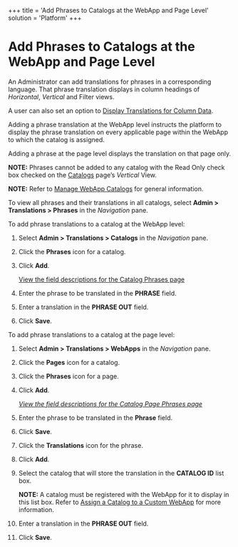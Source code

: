 +++
title = 'Add Phrases to Catalogs at the WebApp and Page Level'
solution = 'Platform'
+++

# Add Phrases to Catalogs at the WebApp and Page Level

An Administrator can add translations for phrases in a corresponding
language. That phrase translation displays in column headings of
*Horizontal*, *Vertical* and Filter views.

A user can also set an option to [Display Translations for Column
Data](Display_Translations_for_Column_Data).

Adding a phrase translation at the WebApp level instructs the platform
to display the phrase translation on every applicable page within the
WebApp to which the catalog is assigned.

Adding a phrase at the page level displays the translation on that page
only.

**NOTE:** Phrases cannot be added to any catalog with the Read Only
check box checked on the
[Catalogs](../Page_Desc/Catalogs_H#Catalogs_V) page’s *Vertical*
View.

**NOTE:** Refer to [Manage WebApp Catalogs](Manage_Catalogs) for
general information.

To view all phrases and their translations in all catalogs, select
**Admin \> Translations \> Phrases** in the *Navigation* pane.

To add phrase translations to a catalog at the WebApp level:

1.  Select **Admin \> Translations \> Catalogs** in the *Navigation*
    pane.

2.  Click the **Phrases** icon for a catalog.

3.  Click **Add**.
    
    [View the field descriptions for the Catalog Phrases
    page](../Page_Desc/Catalog_Phrases)

4.  Enter the phrase to be translated in the **PHRASE** field.

5.  Enter a translation in the **PHRASE OUT** field.

6.  Click **Save**.

To add phrase translations to a catalog at the page level:

1.  Select **Admin \> Translations \> WebApps** in the *Navigation*
    pane.

2.  Click the **Pages** icon for a catalog.

3.  Click the **Phrases** icon for a page.

4.  Click **Add**.
    
    *[View the field descriptions for the Catalog Page Phrases
    page](../Page_Desc/Catalog%20Page%20Phrases)*

5.  Enter the phrase to be translated in the **Phrase** field.

6.  Click **Save**.

7.  Click the **Translations** icon for the phrase.

8.  Click **Add**.

9.  Select the catalog that will store the translation in the **CATALOG
    ID** list box.
    
    **NOTE:** A catalog must be registered with the WebApp for it to
    display in this list box. Refer to [Assign a Catalog to a Custom
    WebApp](Assign%20a%20Catalog%20to%20a%20Custom%20Webapp) for
    more information.

10. Enter a translation in the **PHRASE OUT** field.

11. Click **Save**.
